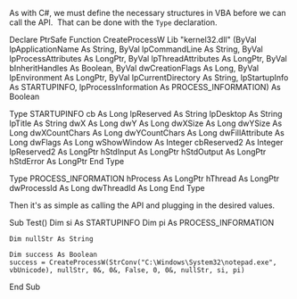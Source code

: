 As with C#, we must define the necessary structures in VBA before we can call the API.  That can be done with the `Type` declaration.

Declare PtrSafe Function CreateProcessW Lib "kernel32.dll" (ByVal lpApplicationName As String, ByVal lpCommandLine As String, ByVal lpProcessAttributes As LongPtr, ByVal lpThreadAttributes As LongPtr, ByVal bInheritHandles As Boolean, ByVal dwCreationFlags As Long, ByVal lpEnvironment As LongPtr, ByVal lpCurrentDirectory As String, lpStartupInfo As STARTUPINFO, lpProcessInformation As PROCESS_INFORMATION) As Boolean

Type STARTUPINFO
    cb As Long
    lpReserved As String
    lpDesktop As String
    lpTitle As String
    dwX As Long
    dwY As Long
    dwXSize As Long
    dwYSize As Long
    dwXCountChars As Long
    dwYCountChars As Long
    dwFillAttribute As Long
    dwFlags As Long
    wShowWindow As Integer
    cbReserved2 As Integer
    lpReserved2 As LongPtr
    hStdInput As LongPtr
    hStdOutput As LongPtr
    hStdError As LongPtr
End Type

Type PROCESS_INFORMATION
    hProcess As LongPtr
    hThread As LongPtr
    dwProcessId As Long
    dwThreadId As Long
End Type

  

Then it's as simple as calling the API and plugging in the desired values.

Sub Test()
    Dim si As STARTUPINFO
    Dim pi As PROCESS_INFORMATION
    
    Dim nullStr As String
    
    Dim success As Boolean
    success = CreateProcessW(StrConv("C:\Windows\System32\notepad.exe", vbUnicode), nullStr, 0&, 0&, False, 0, 0&, nullStr, si, pi)
End Sub


